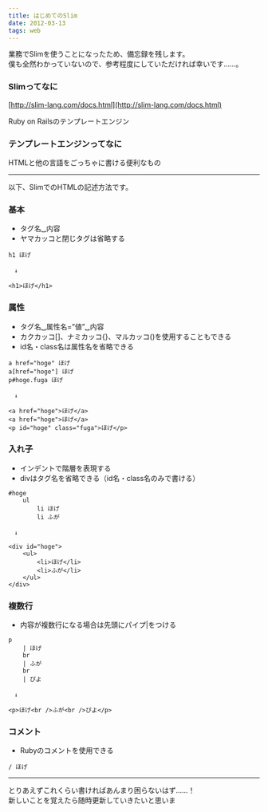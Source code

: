 ```yaml
---
title: はじめてのSlim
date: 2012-03-13
tags: web
---
```


業務でSlimを使うことになったため、備忘録を残します。  
僕も全然わかっていないので、参考程度にしていただければ幸いです……。

### Slimってなに

[http://slim-lang.com/docs.html](http://slim-lang.com/docs.html)

Ruby on Railsのテンプレートエンジン  

### テンプレートエンジンってなに
HTMLと他の言語をごっちゃに書ける便利なもの

-----

以下、SlimでのHTMLの記述方法です。

### 基本

<ul>
  <li>タグ名␣内容</li>
  <li>ヤマカッコと閉じタグは省略する</li>
</ul>

    h1 ほげ
     
    　↓
     
    <h1>ほげ</h1>

### 属性

<ul>
  <li>タグ名␣属性名=”値”␣内容</li>
  <li>カクカッコ[]、ナミカッコ{}、マルカッコ()を使用することもできる</li>
  <li>id名・class名は属性名を省略できる</li>
</ul>

    a href="hoge" ほげ
    a[href="hoge"] ほげ
    p#hoge.fuga ほげ
     
    　↓
     
    <a href="hoge">ほげ</a>
    <a href="hoge">ほげ</a>
    <p id="hoge" class="fuga">ほげ</p>

### 入れ子

<ul>
  <li>インデントで階層を表現する</li>
  <li>divはタグ名を省略できる（id名・class名のみで書ける）</li>
</ul>

    #hoge
        ul
            li ほげ
            li ふが
     
    　↓
     
    <div id="hoge">
        <ul>
            <li>ほげ</li>
            <li>ふが</li>
        </ul>
    </div>

### 複数行

<ul>
  <li>内容が複数行になる場合は先頭にパイプ|をつける</li>
</ul>

    p
        | ほげ
        br
        | ふが
        br
        | ぴよ
     
    　↓
     
    <p>ほげ<br />ふが<br />ぴよ</p>


### コメント

<ul>
  <li>Rubyのコメントを使用できる</li>
</ul>

    / ほげ

-----

とりあえずこれくらい書ければあんまり困らないはず……！  
新しいことを覚えたら随時更新していきたいと思いま